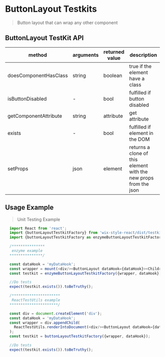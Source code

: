 # ButtonLayout Testkits

> Button layout that can wrap any other component

## ButtonLayout TestKit API

| method | arguments | returned value | description |
|--------|-----------|----------------|-------------|
| doesComponentHasClass | string | boolean | true if the element have a class <arg> |
| isButtonDisabled | - | bool | fulfilled if button disabled |
| getComponentAttribute | string | attribute | get <arg> attribute |
| exists | - | bool | fulfilled if element in the DOM |
| setProps | json | element | returns a clone of this element with the new props from the json | 

## Usage Example

> Unit Testing Example
```javascript
  import React from 'react';
  import {buttonLayoutTestkitFactory} from 'wix-style-react/dist/testkit';
  import {buttonLayoutTestkitFactory as enzymeButtonLayoutTestkitFactory} from 'wix-style-react/dist/testkit/enzyme';

  /***************
   enzyme example
  ***************/

  const dataHook = 'myDataHook';
  const wrapper = mount(<div/><ButtonLayout dataHook={dataHook}><Children/></ButtonLayout></div>);
  const testkit = enzymeButtonLayoutTestkitFactory({wrapper, dataHook});

  //Do tests
  expect(testkit.exists()).toBeTruthy();

  /**********************
   ReactTestUtils example
  **********************/

  const div = document.createElement('div');
  const dataHook = 'myDataHook';
  const wrapper = div.appendChild(
    ReactTestUtils.renderIntoDocument(<div/><ButtonLayout dataHook={dataHook}><Children/></ButtonLayout></div>, {dataHook})
  );
  const testkit = buttonLayoutTestkitFactory({wrapper, dataHook});

  //Do tests
  expect(testkit.exists()).toBeTruthy();
```
